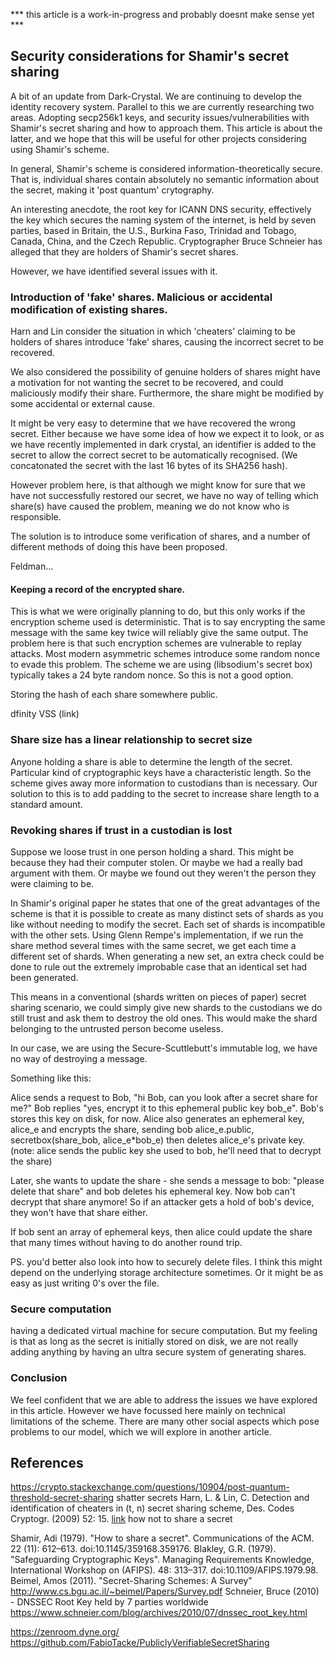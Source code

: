 
*** this article is a work-in-progress and probably doesnt make sense yet ***

## Security considerations for Shamir's secret sharing

A bit of an update from Dark-Crystal. We are continuing to develop the identity recovery system. Parallel to this we are currently researching two areas.  Adopting secp256k1 keys, and security issues/vulnerabilities with Shamir's secret sharing and how to approach them.  This article is about the latter, and we hope that this will be useful for other projects considering using Shamir's scheme.

In general, Shamir's scheme is considered information-theoretically secure.  That is, individual shares contain absolutely no semantic information about the secret, making it 'post quantum' crytography.

An interesting anecdote, the root key for ICANN DNS security, effectively the key which secures the naming system of the internet, is held by seven parties, based in Britain, the U.S., Burkina Faso, Trinidad and Tobago, Canada, China, and the Czech Republic. Cryptographer Bruce Schneier has alleged that they are holders of Shamir's secret shares.

However, we have identified several issues with it. 

### Introduction of 'fake' shares.  Malicious or accidental modification of existing shares.  

Harn and Lin consider the situation in which 'cheaters' claiming to be holders of shares introduce 'fake' shares, causing the incorrect secret to be recovered. 

We also considered the possibility of genuine holders of shares might have a motivation for not wanting the secret to be recovered, and could maliciously modify their share.  Furthermore, the share might be modified by some accidental or external cause.

It might be very easy to determine that we have recovered the wrong secret.  Either because we have some idea of how we expect it to look, or as we have recently implemented in dark crystal, an identifier is added to the secret to allow the correct secret to be automatically recognised.  (We concatonated the secret with the last 16 bytes of its SHA256 hash). 

However problem here, is that although we might know for sure that we have not successfully restored our secret, we have no way of telling which share(s) have caused the problem, meaning we do not know who is responsible. 

The solution is to introduce some verification of shares, and a number of different methods of doing this have been proposed.


Feldman... 

#### Keeping a record of the encrypted share.  

This is what we were originally planning to do, but this only works if the encryption scheme used is deterministic.  That is to say encrypting the same message with the same key twice will reliably give the same output.  The problem here is that such encryption schemes are vulnerable to replay attacks.  Most modern asymmetric schemes introduce some random nonce to evade this problem. The scheme we are using (libsodium's secret box) typically takes a 24 byte random nonce.  So this is not a good option. 

Storing the hash of each share somewhere public.

dfinity VSS (link)

### Share size has a linear relationship to secret size

Anyone holding a share is able to determine the length of the secret.  Particular kind of cryptographic keys have a characteristic length.  So the scheme gives away more information to custodians than is necessary.  Our solution to this is to add padding to the secret to increase share length to a standard amount.

### Revoking shares if trust in a custodian is lost

Suppose we loose trust in one person holding a shard. This might be because they had their computer stolen. Or maybe we had a really bad argument with them. Or maybe we found out they weren't the person they were claiming to be.

In Shamir's original paper he states that one of the great advantages of the scheme is that it is possible to create as many distinct sets of shards as you like without needing to modify the secret. Each set of shards is incompatible with the other sets. Using Glenn Rempe's implementation, if we run the share method several times with the same secret, we get each time a different set of shards. When generating a new set, an extra check could be done to rule out the extremely improbable case that an identical set had been generated.

This means in a conventional (shards written on pieces of paper) secret sharing scenario, we could simply give new shards to the custodians we do still trust and ask them to destroy the old ones. This would make the shard belonging to the untrusted person become useless.

In our case, we are using the Secure-Scuttlebutt's immutable log, we have no way of destroying a message. 

Something like this:

Alice sends a request to Bob, "hi Bob, can you look after a secret share for me?"
Bob replies "yes, encrypt it to this ephemeral public key bob_e". Bob's stores this key on disk, for now.
Alice also generates an ephemeral key, alice_e and encrypts the share, sending bob alice_e.public, secretbox(share_bob, alice_e*bob_e) then deletes alice_e's private key. (note: alice sends the public key she used to bob, he'll need that to decrypt the share)

Later, she wants to update the share - she sends a message to bob: "please delete that share" and bob deletes his ephemeral key. Now bob can't decrypt that share anymore! So if an attacker gets a hold of bob's device, they won't have that share either.

If bob sent an array of ephemeral keys, then alice could update the share that many times without having to do another round trip.

PS. you'd better also look into how to securely delete files. I think this might depend on the underlying storage architecture sometimes. Or it might be as easy as just writing 0's over the file.

### Secure computation

having a dedicated virtual machine for secure computation. But my feeling is that as long as the secret is initially stored on disk, we are not really adding anything by having an ultra secure system of generating shares.

### Conclusion

We feel confident that we are able to address the issues we have explored in this article.  However we have focussed here mainly on technical limitations of the scheme.  There are many other social aspects which pose problems to our model, which we will explore in another article. 

## References

https://crypto.stackexchange.com/questions/10904/post-quantum-threshold-secret-sharing
shatter secrets
Harn, L. & Lin, C. Detection and identification of cheaters in (t, n) secret sharing scheme, Des. Codes Cryptogr. (2009) 52: 15. [link](https://link.springer.com/article/10.1007/s10623-008-9265-8)
how not to share a secret

Shamir, Adi (1979). "How to share a secret". Communications of the ACM. 22 (11): 612–613. doi:10.1145/359168.359176.
Blakley, G.R. (1979). "Safeguarding Cryptographic Keys". Managing Requirements Knowledge, International Workshop on (AFIPS). 48: 313–317. doi:10.1109/AFIPS.1979.98.
Beimel, Amos (2011). "Secret-Sharing Schemes: A Survey" http://www.cs.bgu.ac.il/~beimel/Papers/Survey.pdf
Schneier, Bruce (2010) - DNSSEC Root Key held by 7 parties worldwide https://www.schneier.com/blog/archives/2010/07/dnssec_root_key.html

https://zenroom.dyne.org/
https://github.com/FabioTacke/PubliclyVerifiableSecretSharing
